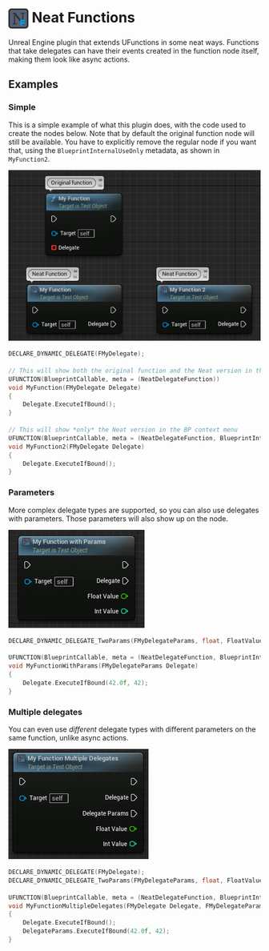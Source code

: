 # <img src="Content/Editor/FunctionIcon.svg" height=40 width=40 align="center"/> Neat Functions
Unreal Engine plugin that extends UFunctions in some neat ways. Functions that take delegates can have their events created in the function node itself, making them look like async actions.

## Examples

### Simple
This is a simple example of what this plugin does, with the code used to create the nodes below. Note that by default the original function node will still be available. You have to explicitly remove the regular node if you want that, using the `BlueprintInternalUseOnly` metadata, as shown in `MyFunction2`.

![An example of this plugin, showing three nodes, two of which are created by this plugin.](Documentation/Example_01.png)
```c++
DECLARE_DYNAMIC_DELEGATE(FMyDelegate);

// This will show both the original function and the Neat version in the BP context menu
UFUNCTION(BlueprintCallable, meta = (NeatDelegateFunction))
void MyFunction(FMyDelegate Delegate)
{
	Delegate.ExecuteIfBound();
}

// This will show *only* the Neat version in the BP context menu
UFUNCTION(BlueprintCallable, meta = (NeatDelegateFunction, BlueprintInternalUseOnly = true))
void MyFunction2(FMyDelegate Delegate)
{
	Delegate.ExecuteIfBound();
}
```

### Parameters
More complex delegate types are supported, so you can also use delegates with parameters. Those parameters will also show up on the node.

![A node showing a delegate execute pin, along with its parameters.](Documentation/Example_02.png)
```c++
DECLARE_DYNAMIC_DELEGATE_TwoParams(FMyDelegateParams, float, FloatValue, int32, IntValue);

UFUNCTION(BlueprintCallable, meta = (NeatDelegateFunction, BlueprintInternalUseOnly = true))
void MyFunctionWithParams(FMyDelegateParams Delegate)
{
    Delegate.ExecuteIfBound(42.0f, 42);
}
```

### Multiple delegates
You can even use _different_ delegate types with different parameters on the same function, unlike async actions.

![A node shoing two different execute pins, along with its parameters.](Documentation/Example_03.png)
```c++
DECLARE_DYNAMIC_DELEGATE(FMyDelegate);
DECLARE_DYNAMIC_DELEGATE_TwoParams(FMyDelegateParams, float, FloatValue, int32, IntValue);

UFUNCTION(BlueprintCallable, meta = (NeatDelegateFunction, BlueprintInternalUseOnly = true))
void MyFunctionMultipleDelegates(FMyDelegate Delegate, FMyDelegateParams DelegateParams)
{
    Delegate.ExecuteIfBound();
    DelegateParams.ExecuteIfBound(42.0f, 42);
}
```
